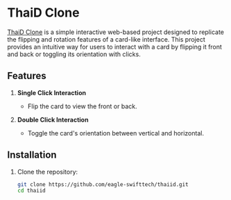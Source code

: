 # ThaiD Clone

[ThaiD Clone](https://github.com/eagle-swifttech/thaiid) is a simple interactive web-based project designed to replicate the flipping and rotation features of a card-like interface. This project provides an intuitive way for users to interact with a card by flipping it front and back or toggling its orientation with clicks.

## Features

1. **Single Click Interaction**  
   - Flip the card to view the front or back.

2. **Double Click Interaction**  
   - Toggle the card's orientation between vertical and horizontal.

## Installation

1. Clone the repository:
   ```bash
   git clone https://github.com/eagle-swifttech/thaiid.git
   cd thaiid
